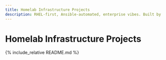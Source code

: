 ```yaml
---
title: Homelab Infrastructure Projects
description: RHEL-first, Ansible-automated, enterprise vibes. Built by Olumide.
---
```


# Homelab Infrastructure Projects

{% include_relative README.md %}
